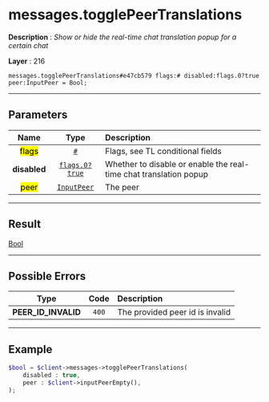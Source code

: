 # messages.togglePeerTranslations

**Description** : *Show or hide the real\-time chat translation popup for a certain chat*

**Layer** : 216

```tl
messages.togglePeerTranslations#e47cb579 flags:# disabled:flags.0?true peer:InputPeer = Bool;
```

---

## Parameters

| Name | Type | Description |
| :---: | :---: | :--- |
| <mark>flags</mark> | [`#`](type/#) | Flags, see TL conditional fields |
| **disabled** | [`flags.0?true`](type/true) | Whether to disable or enable the real-time chat translation popup |
| <mark>peer</mark> | [`InputPeer`](type/InputPeer) | The peer |

---

## Result

[Bool](type/Bool)

---

## Possible Errors

| Type | Code | Description |
| :---: | :---: | :--- |
| **PEER_ID_INVALID** | `400` | The provided peer id is invalid |

---

## Example

```php
$bool = $client->messages->togglePeerTranslations(
	disabled : true,
	peer : $client->inputPeerEmpty(),
);
```